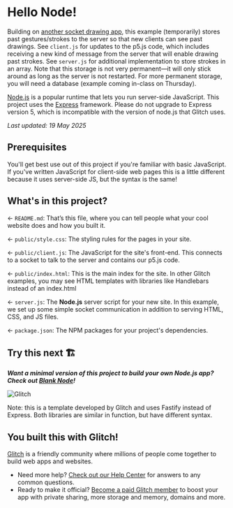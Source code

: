 # Hello Node!

Building on [another socket drawing app](https://glitch.com/edit/#!/cci-node-socket-draw-03?path=README.md%3A1%3A0),
this example (temporarily) stores past gestures/strokes to the server so that new clients can see past drawings.
See `client.js` for updates to the p5.js code, which includes receiving a new kind of message from the server that will enable drawing past strokes.
See `server.js` for additional implementation to store strokes in an array. Note that this storage is not very permanent—it will only stick around as long as the server is not restarted.
For more permanent storage, you will need a database (example coming in-class on Thursday).

[Node.js](https://nodejs.org/en/about/) is a popular runtime that lets you run server-side JavaScript.
This project uses the [Express](https://expressjs.com/) framework.
Please do not upgrade to Express version 5, which is incompatible with the version of node.js that Glitch uses.

_Last updated: 19 May 2025_

## Prerequisites

You'll get best use out of this project if you're familiar with basic JavaScript.
If you've written JavaScript for client-side web pages this is a little different because it uses server-side JS, but the syntax is the same!

## What's in this project?

← `README.md`: That’s this file, where you can tell people what your cool website does and how you built it.

← `public/style.css`: The styling rules for the pages in your site.

← `public/client.js`: The JavaScript for the site's front-end. This connects to a socket to talk to the server and contains our p5.js code.

← `public/index.html`: This is the main index for the site. In other Glitch examples, you may see HTML templates with libraries like Handlebars instead of an index.html

← `server.js`: The **Node.js** server script for your new site. In this example, we set up some simple socket communication in addition to serving HTML, CSS, and JS files.

← `package.json`: The NPM packages for your project's dependencies.

## Try this next 🏗️

___Want a minimal version of this project to build your own Node.js app? Check out [Blank Node](https://glitch.com/edit/#!/remix/glitch-blank-node)!___

![Glitch](https://cdn.glitch.com/a9975ea6-8949-4bab-addb-8a95021dc2da%2FLogo_Color.svg?v=1602781328576)

Note: this is a template developed by Glitch and uses Fastify instead of Express.
Both libraries are similar in function, but have different syntax.

## You built this with Glitch!

[Glitch](https://glitch.com) is a friendly community where millions of people come together to build web apps and websites.

- Need more help? [Check out our Help Center](https://help.glitch.com/) for answers to any common questions.
- Ready to make it official? [Become a paid Glitch member](https://glitch.com/pricing) to boost your app with private sharing, more storage and memory, domains and more.
